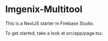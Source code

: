 # Imgenix-Multitool

This is a NextJS starter in Firebase Studio.

To get started, take a look at src/app/page.tsx.
